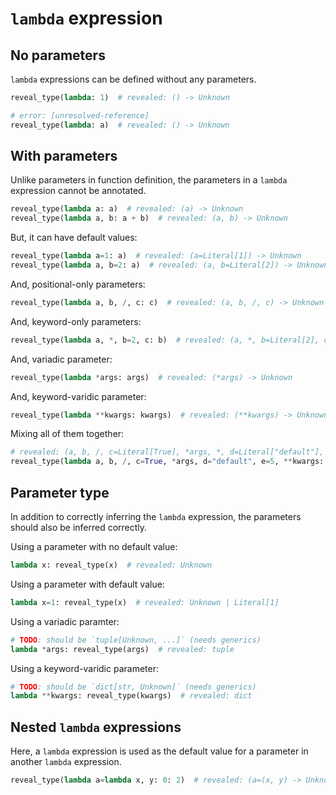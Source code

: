 # `lambda` expression

## No parameters

`lambda` expressions can be defined without any parameters.

```py
reveal_type(lambda: 1)  # revealed: () -> Unknown

# error: [unresolved-reference]
reveal_type(lambda: a)  # revealed: () -> Unknown
```

## With parameters

Unlike parameters in function definition, the parameters in a `lambda` expression cannot be
annotated.

```py
reveal_type(lambda a: a)  # revealed: (a) -> Unknown
reveal_type(lambda a, b: a + b)  # revealed: (a, b) -> Unknown
```

But, it can have default values:

```py
reveal_type(lambda a=1: a)  # revealed: (a=Literal[1]) -> Unknown
reveal_type(lambda a, b=2: a)  # revealed: (a, b=Literal[2]) -> Unknown
```

And, positional-only parameters:

```py
reveal_type(lambda a, b, /, c: c)  # revealed: (a, b, /, c) -> Unknown
```

And, keyword-only parameters:

```py
reveal_type(lambda a, *, b=2, c: b)  # revealed: (a, *, b=Literal[2], c) -> Unknown
```

And, variadic parameter:

```py
reveal_type(lambda *args: args)  # revealed: (*args) -> Unknown
```

And, keyword-varidic parameter:

```py
reveal_type(lambda **kwargs: kwargs)  # revealed: (**kwargs) -> Unknown
```

Mixing all of them together:

```py
# revealed: (a, b, /, c=Literal[True], *args, *, d=Literal["default"], e=Literal[5], **kwargs) -> Unknown
reveal_type(lambda a, b, /, c=True, *args, d="default", e=5, **kwargs: None)
```

## Parameter type

In addition to correctly inferring the `lambda` expression, the parameters should also be inferred
correctly.

Using a parameter with no default value:

```py
lambda x: reveal_type(x)  # revealed: Unknown
```

Using a parameter with default value:

```py
lambda x=1: reveal_type(x)  # revealed: Unknown | Literal[1]
```

Using a variadic paramter:

```py
# TODO: should be `tuple[Unknown, ...]` (needs generics)
lambda *args: reveal_type(args)  # revealed: tuple
```

Using a keyword-varidic parameter:

```py
# TODO: should be `dict[str, Unknown]` (needs generics)
lambda **kwargs: reveal_type(kwargs)  # revealed: dict
```

## Nested `lambda` expressions

Here, a `lambda` expression is used as the default value for a parameter in another `lambda`
expression.

```py
reveal_type(lambda a=lambda x, y: 0: 2)  # revealed: (a=(x, y) -> Unknown) -> Unknown
```
